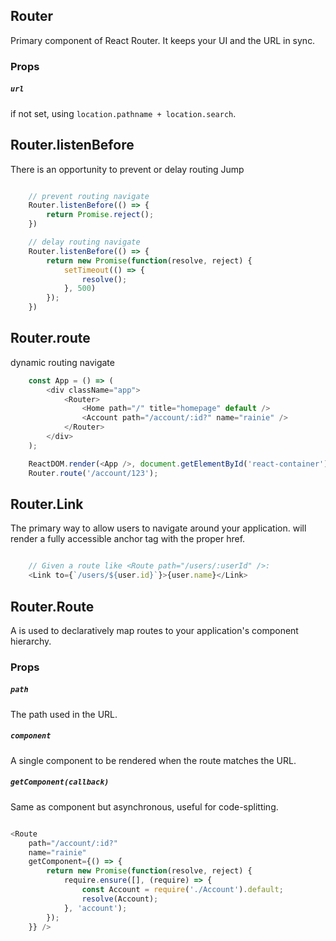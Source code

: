 
## Router
Primary component of React Router. It keeps your UI and the URL in sync.
### Props

##### `url`
if not set, using `location.pathname + location.search`.

## Router.listenBefore

There is an opportunity to prevent or delay routing Jump
```js

    // prevent routing navigate
    Router.listenBefore(() => {
        return Promise.reject();
    })

    // delay routing navigate
    Router.listenBefore(() => {
        return new Promise(function(resolve, reject) {
            setTimeout(() => {
                resolve();
            }, 500)
        });
    })

```

## Router.route

dynamic routing navigate

```js
    const App = () => (
    	<div className="app">
    		<Router>
                <Home path="/" title="homepage" default />
                <Account path="/account/:id?" name="rainie" />
    		</Router>
    	</div>
    );

    ReactDOM.render(<App />, document.getElementById('react-container'));
    Router.route('/account/123');

```


## Router.Link
The primary way to allow users to navigate around your application. <Link> will render a fully accessible anchor tag with the proper href.

```js

    // Given a route like <Route path="/users/:userId" />:
    <Link to={`/users/${user.id}`}>{user.name}</Link>
```

## Router.Route
A <Route> is used to declaratively map routes to your application's component hierarchy.

### Props

##### `path`
The path used in the URL.

##### `component`
A single component to be rendered when the route matches the URL.

##### `getComponent(callback)`
Same as component but asynchronous, useful for code-splitting.

```js

<Route
    path="/account/:id?"
    name="rainie"
    getComponent={() => {
        return new Promise(function(resolve, reject) {
            require.ensure([], (require) => {
                const Account = require('./Account').default;
                resolve(Account);
            }, 'account');
        });
    }} />
```
